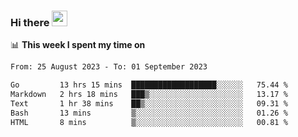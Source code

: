 ### Hi there <a href="https://www.gautamkrishnar.com/"><img src="https://media.giphy.com/media/hvRJCLFzcasrR4ia7z/giphy.gif" width="25px"></a>

📊 **This week I spent my time on**

<!--START_SECTION:waka-->

```txt
From: 25 August 2023 - To: 01 September 2023

Go         13 hrs 15 mins  ███████████████████░░░░░░   75.44 %
Markdown   2 hrs 18 mins   ███▒░░░░░░░░░░░░░░░░░░░░░   13.17 %
Text       1 hr 38 mins    ██▒░░░░░░░░░░░░░░░░░░░░░░   09.31 %
Bash       13 mins         ▒░░░░░░░░░░░░░░░░░░░░░░░░   01.26 %
HTML       8 mins          ▒░░░░░░░░░░░░░░░░░░░░░░░░   00.81 %
```

<!--END_SECTION:waka-->
